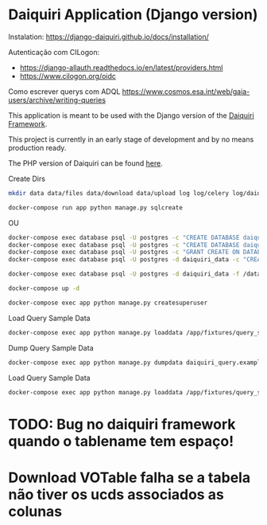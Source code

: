 Daiquiri Application (Django version)
=====================================

Instalation: <https://django-daiquiri.github.io/docs/installation/>

Autenticação com CILogon:

- <https://django-allauth.readthedocs.io/en/latest/providers.html>
- <https://www.cilogon.org/oidc>

Como escrever querys com ADQL <https://www.cosmos.esa.int/web/gaia-users/archive/writing-queries>

This application is meant to be used with the Django version of the [Daiquiri Framework](https://github.com/aipescience/django-daiquiri).

This project is currently in an early stage of development and by no means production ready.

The PHP version of Daiquiri can be found [here](https://github.com/aipescience/daiquiri).

Create Dirs

```bash
mkdir data data/files data/download data/upload log log/celery log/daiquiri
```

```bash
docker-compose run app python manage.py sqlcreate
```

OU

```bash
docker-compose exec database psql -U postgres -c "CREATE DATABASE daiquiri_app WITH OWNER postgres;"
docker-compose exec database psql -U postgres -c "CREATE DATABASE daiquiri_data WITH OWNER postgres;"
docker-compose exec database psql -U postgres -c "GRANT CREATE ON DATABASE daiquiri_data TO postgres;"
docker-compose exec database psql -U postgres -d daiquiri_data -c "CREATE SCHEMA tap_schema AUTHORIZATION postgres;CREATE SCHEMA tap_upload AUTHORIZATION postgres;CREATE SCHEMA oai_schema AUTHORIZATION postgres;"
```

```bash
docker-compose exec database psql -U postgres -d daiquiri_data -f /data/gaia_dump.sql
```

```bash
docker-compose up -d
```

```bash
docker-compose exec app python manage.py createsuperuser
```

Load Query Sample Data

```bash
docker-compose exec app python manage.py loaddata /app/fixtures/query_samples.json
```


Dump Query Sample Data

```bash
docker-compose exec app python manage.py dumpdata daiquiri_query.example > fixtures/query_samples.json
```

Load Query Sample Data

```bash
docker-compose exec app python manage.py loaddata /app/fixtures/query_samples.json
```


# TODO: Bug no daiquiri framework quando o tablename tem espaço!
# Download VOTable falha se a tabela não tiver os ucds associados as colunas
